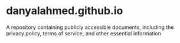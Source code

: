 # danyalahmed.github.io
A repository containing publicly accessible documents, including the privacy policy, terms of service, and other essential information
